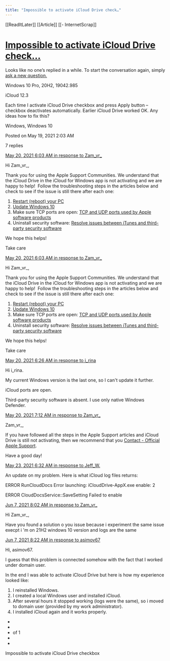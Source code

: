 ```yaml
---
title: "Impossible to activate iCloud Drive check…"
---
```



[[ReadItLater]] [[Article]] [[- InternetScrap]]

# [Impossible to activate iCloud Drive check…](https://discussions.apple.com/thread/252781437)

Looks like no one’s replied in a while. To start the conversation again, simply [ask a new question.](https://discussions.apple.com/post/question?communityId=2877020)

Windows 10 Pro, 20H2, 19042.985

iCloud 12.3

Each time I activate iCloud Drive checkbox and press Apply button – checkbox deactivates automatically. Earlier iCloud Drive worked OK. Any ideas how to fix this?

Windows, Windows 10

Posted on May 19, 2021 2:03 AM

7 replies

[May 20, 2021 6:03 AM in response to Zam\_vr\_](https://discussions.apple.com/thread/252781437?answerId=252781437021#252781437021)

Hi Zam\_vr\_,

Thank you for using the Apple Support Communities. We understand that the iCloud Drive in the iCloud for Windows app is not activating and we are happy to help!  Follow the troubleshooting steps in the articles below and check to see if the issue is still there after each one:  

1.  [Restart (reboot) your PC](https://support.microsoft.com/windows/restart-reboot-your-pc-110262aa-fc79-1c33-7b00-c140ae3a6dac)
2.  [Update Windows 10](https://support.microsoft.com/windows/update-windows-10-3c5ae7fc-9fb6-9af1-1984-b5e0412c556a)
3.  Make sure TCP ports are open: [TCP and UDP ports used by Apple software products](https://support.apple.com/HT202944)
4.  Uninstall security software: [Resolve issues between iTunes and third-party security software](https://support.apple.com/HT201413)

We hope this helps! 

Take care

[May 20, 2021 6:03 AM in response to Zam\_vr\_](https://discussions.apple.com/thread/252781437?answerId=252781437021#252781437021)

Hi Zam\_vr\_,

Thank you for using the Apple Support Communities. We understand that the iCloud Drive in the iCloud for Windows app is not activating and we are happy to help!  Follow the troubleshooting steps in the articles below and check to see if the issue is still there after each one:  

1.  [Restart (reboot) your PC](https://support.microsoft.com/windows/restart-reboot-your-pc-110262aa-fc79-1c33-7b00-c140ae3a6dac)
2.  [Update Windows 10](https://support.microsoft.com/windows/update-windows-10-3c5ae7fc-9fb6-9af1-1984-b5e0412c556a)
3.  Make sure TCP ports are open: [TCP and UDP ports used by Apple software products](https://support.apple.com/HT202944)
4.  Uninstall security software: [Resolve issues between iTunes and third-party security software](https://support.apple.com/HT201413)

We hope this helps! 

Take care

[May 20, 2021 6:26 AM in response to i\_rina](https://discussions.apple.com/thread/252781437?answerId=255241302022#255241302022)

Hi i\_rina.

My current Windows version is the last one, so I can't update it further.

iCloud ports are open.

Third-party security software is absent. I use only native Windows Defender.

[May 20, 2021 7:12 AM in response to Zam\_vr\_](https://discussions.apple.com/thread/252781437?answerId=252781437021#252781437021)

Zam\_vr\_,

If you have followed all the steps in the Apple Support articles and iCloud Drive is still not activating, then we recommend that you [Contact - Official Apple Support](https://support.apple.com/contact).

Have a good day!

[May 23, 2021 6:32 AM in response to Jeff\_W.](https://discussions.apple.com/thread/252781437?answerId=255241637022#255241637022)

An update on my problem. Here is what iCloud log files returns:

ERROR RunCloudDocs Error launching: iCloudDrive-AppX.exe enable: 2

ERROR CloudDocsService::SaveSetting Failed to enable

[Jun 7, 2021 8:02 AM in response to Zam\_vr\_](https://discussions.apple.com/thread/252781437?answerId=255257558022#255257558022)

Hi Zam\_vr\_,

Have you found a solution o you issue because i experiment the same issue execpt i 'm on 21H2 windows 10 version and logs are the same

[Jun 7, 2021 8:22 AM in response to asimov67](https://discussions.apple.com/thread/252781437?answerId=255344460022#255344460022)

Hi, asimov67.

I guess that this problem is connected somehow with the fact that I worked under domain user.

In the end I was able to activate iCloud Drive but here is how my experience looked like:

1.  I reinstalled Windows.
2.  I created a local Windows user and installed iCloud.
3.  After several hours it stopped working (logs were the same), so i moved to domain user (provided by my work administrator).
4.  I installed iCloud again and it works properly.

-   [](https://discussions.apple.com/thread/252781437?page=1)
-   
-   of 1
-   
-   [](https://discussions.apple.com/thread/252781437?page=1)

Impossible to activate iCloud Drive checkbox